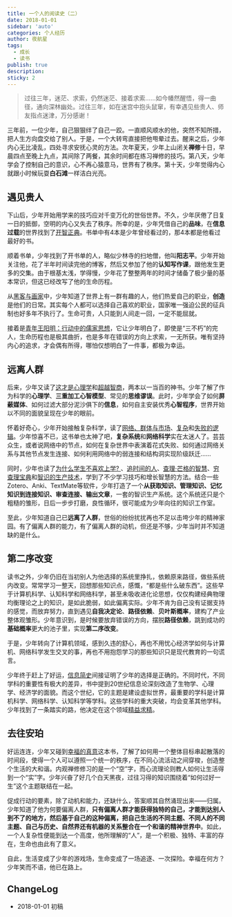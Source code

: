 ```yaml
---
title: 一个人的阅读史（二）
date: 2018-01-01
sidebar: 'auto'
categories: 个人经历
author: 夜航星
tags:
  - 成长
  - 读书
publish: true
description:
sticky: 2
---
```


>   过往三年，迷茫、求索，仍然迷茫、接着求索……如今幡然醒悟，得一曲径，通向深林幽处。过往三年，如在迷宫中抱头鼠窜，有幸遇见些贵人、师友指点迷津，万分感谢！

三年前，一位少年，自己狠狠绊了自己一跤。一直顺风顺水的他，突然不知所措，把人生方向盘交给了别人。于是，一个大转弯直接把他甩晕过去。醒来之后，少年内心无比凌乱，四处寻求安抚心灵的方法。次年夏天，少年上山闭关**禅修**十日，早晨四点至晚上九点，其间除了两餐，其余时间都在练习禅修的技巧。第八天，少年学会了控制自己的意识，心不再心猿意马，世界有了秩序。第十天，少年觉得内心就跟小时候玩耍**白石滩**一样洁白光亮。

## 遇见贵人

下山后，少年开始用学来的技巧应对千变万化的世俗世界。不久，少年厌倦了日复一日的抵御，空明的内心又失去了秩序。所幸的是，少年凭借自己的**品味**，在**信息过载**的世界找到了[开智正典](https://www.douban.com/doulist/41691053/)。书单中有4本是少年曾经看过的，那4本都是他看过最好的书。

顺着书单，少年找到了开书单的人，略似少林寺的扫地僧，他叫**阳志平**。少年开始关注他，花了半年时间读完他的博客，然后又参加了他的**认知写作课**，跟他发生更多的交集。由于根基太浅，学得慢，少年花了整整两年的时间才储备了极少量的基本常识，但这已经改写了他的生命历程。

从[黑客与画家](https://book.douban.com/subject/6021440/)中，少年知道了世界上有一群有趣的人，他们热爱自己的职业，**创造**是他们的日常。其实每个人都可以选择自己喜欢的职业，国家唯一强迫公民的征兵制也好多年不执行了。生命可贵，人只能到人间走一回，一定不能屈就。

接着是[青年王阳明：行动中的儒家思想](https://book.douban.com/subject/24870782/)，它让少年明白了，即使是“三不朽”的完人，生命历程也是极其曲折，也是多年在错误的方向上求索，一无所获。唯有坚持内心的追求，才会偶有所得，哪怕仅想明白了一件事，都极为幸运。

## 远离人群

后来，少年又读了[这才是心理学](https://book.douban.com/subject/26287453/)和[超越智商](https://book.douban.com/subject/26605978/)，两本以一当百的神书。少年了解了作为科学的**心理学**、**三重加工心智模型**、常见的**思维谬误**。此时，少年学会了如何**屏蔽媒体**、如何过滤大部分泥沙俱下的**信息**，如何自主安装优秀**心智程序**，世界开始以不同的面貌呈现在少年的眼前。

怀着好奇心，少年开始接触复杂科学，读了[网络、群体与市场](https://book.douban.com/subject/6885949/)、[复杂](https://book.douban.com/subject/6749832/)和[失败的逻辑](https://book.douban.com/subject/5417235/)。少年惊喜不已，这书单也太神了吧，**复杂系统**和**网络科学**实在太迷人了。芸芸众生，或者说网络中的节点，如何在复杂世界中表演着花式失败、如何通过网络关系与其他节点发生连接、如何利用网络中的弱连接和结构洞实现阶级跃迁……

同时，少年也读了[为什么学生不喜欢上学? ](https://book.douban.com/subject/4864832/)、[追时间的人](https://book.douban.com/subject/26850526/)、[查理·芒格的智慧](https://book.douban.com/subject/26374572/)、[穷查理宝典](https://book.douban.com/subject/10485011/)和[智识的生产技术](https://book.douban.com/subject/26786537/)，学到了不少学习技巧和增长智慧的方法。结合一些Zotero、Anki、TextMate等软件，少年打造了一个**从获取知识、管理知识、记忆知识到连接知识、审查连接、输出文章**，一套的智识生产系统。这个系统还只是个粗糙的雏形，日后一步步打磨，良性循环，很可能成为少年向往的知识工作室。

至此，少年知道自己已**远离了人群**，世俗的纷纷扰扰再也不足以击垮少年的精神家园。有了偏离人群的能力，有了偏离人群的动机，但还是不够，少年当时并不知道缺的是什么。

## 第二序改变

读书之外，少年仍旧在当初别人为他选择的系统里挣扎，依赖原来路径，做些系统内改变。常常学习一整天，回想那些知识点，感慨，“都是些什么破东西”。这些早于计算机科学、认知科学和网络科学，甚至未吸收进化论思想，仅仅构建经典物理均衡理论之上的知识，是如此脆弱，如此偏离实际。少年不肯为自己没有证据支持的感觉，而放弃努力，直到遇见**自我决定论**、**路径依赖**、**贝叶斯概率**，建构了产业整体观雏形。少年意识到，是时候要放弃错误的方向，摆脱**路径依赖**，跳到成功的**基础概率**更大的池子里，实现**第二序改变**。

于是，少年转向了计算机领域，感到久违的舒心，再也不用忧心经济学如何与计算机、网络科学发生交叉的事，再也不用抱怨学习的那些知识只是现代教育的一句谎言。

少年终于赶上了好运，[信息简史](https://book.douban.com/subject/25752043/)间接证明了少年的选择是正确的。不同时代，不同学科的重要性有极大的差异，书中提到20世纪信息论深刻改造了生物学、心理学、经济学的面貌。而这个世纪，它的主题是建设虚拟世界，最重要的学科是计算机科学、网络科学、认知科学等学科。这些学科的重大突破，均会变革其他学科。少年找到了一条踏实的路，他决定在这个领域[精益求精](https://book.douban.com/subject/25830853/)。

## 去往安珀

好运连连，少年又碰到[幸福的真意](https://book.douban.com/subject/3422625/)这本书，了解了如何用一个整体目标串起散落的时间段，使得一个人可以遵照一个统一的秩序，在不同心流活动之间穿梭，创造整个生活的大和谐。内观禅修修习的是一个“空”字，而心流理论则教人如何让生活得到一个“实”字。少年兴奋了好几个白天黑夜，过往习得的知识围绕着“如何过好一生”这个主题联结在一起。

促成行动的要素，除了动机和能力，还缺什么，答案顺其自然涌现出来——归属。少年知道了他为何要偏离人群，**只有偏离人群才能获得独特的自己，才能到达别人到不了的地方，然后基于自己的这种偏离，把自己生活的不同主题、不同人的不同主题、自己与历史、自然界还有机器的关系整合在一个和谐的精神世界中**。如此，一个人复杂性便能到达一个高度，他所理解的“人”，是一个积极、独特、丰富的存在，生命也由此有了意义。

自此，生活变成了少年的游戏场，生命变成了一场追逐、一次探险。幸福在何方？少年笑而不语，他已在路上。

## ChangeLog

- 2018-01-01 初稿